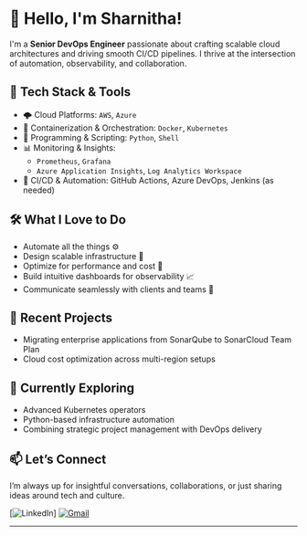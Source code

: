 # 👋 Hello, I'm Sharnitha!

I'm a **Senior DevOps Engineer** passionate about crafting scalable cloud architectures and driving smooth CI/CD pipelines. I thrive at the intersection of automation, observability, and collaboration.

## 🚀 Tech Stack & Tools

- 🌩️ Cloud Platforms: `AWS`, `Azure`
- 🐳 Containerization & Orchestration: `Docker`, `Kubernetes`
- 🧠 Programming & Scripting: `Python`, `Shell`
- 📊 Monitoring & Insights:
  - `Prometheus`, `Grafana`
  - `Azure Application Insights`, `Log Analytics Workspace`
- 🔄 CI/CD & Automation: GitHub Actions, Azure DevOps, Jenkins (as needed)

## 🛠️ What I Love to Do
- Automate all the things ⚙️
- Design scalable infrastructure 🧱
- Optimize for performance and cost 💸
- Build intuitive dashboards for observability 📈
- Communicate seamlessly with clients and teams 💬

## 🎯 Recent Projects
- Migrating enterprise applications from SonarQube to SonarCloud Team Plan
- Cloud cost optimization across multi-region setups

## 🌱 Currently Exploring
- Advanced Kubernetes operators
- Python-based infrastructure automation
- Combining strategic project management with DevOps delivery

## 📫 Let’s Connect
I’m always up for insightful conversations, collaborations, or just sharing ideas around tech and culture.

[![LinkedIn](https://www.linkedin.com/in/sharnitha-vijayakumar-b124701a7/)]
[![Gmail](https://img.shields.io/badge/Email-sharnitha%40example.com-red?logo=gmail)](mailto:iswaryadevopsen@gmail.com)

---

